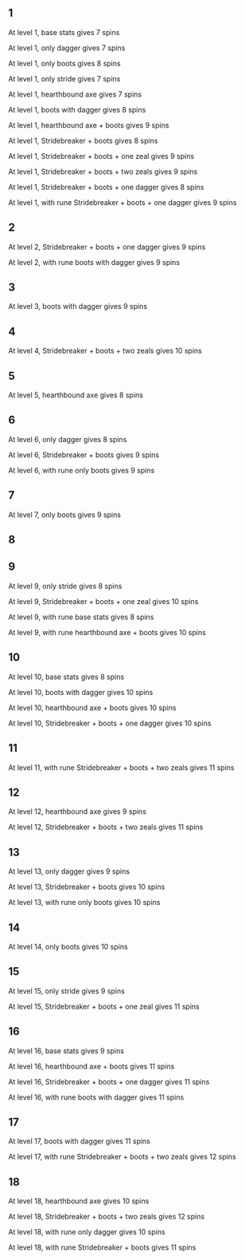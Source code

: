 
## 1

At level 1, base stats gives 7 spins

At level 1, only dagger gives 7 spins

At level 1, only boots gives 8 spins

At level 1, only stride gives 7 spins

At level 1, hearthbound axe gives 7 spins

At level 1, boots with dagger gives 8 spins

At level 1, hearthbound axe + boots gives 9 spins

At level 1, Stridebreaker + boots gives 8 spins

At level 1, Stridebreaker + boots + one zeal gives 9 spins

At level 1, Stridebreaker + boots + two zeals gives 9 spins

At level 1, Stridebreaker + boots + one dagger gives 8 spins

At level 1, with rune Stridebreaker + boots + one dagger gives 9 spins


## 2

At level 2, Stridebreaker + boots + one dagger gives 9 spins

At level 2, with rune boots with dagger gives 9 spins


## 3

At level 3, boots with dagger gives 9 spins


## 4

At level 4, Stridebreaker + boots + two zeals gives 10 spins


## 5

At level 5, hearthbound axe gives 8 spins


## 6

At level 6, only dagger gives 8 spins

At level 6, Stridebreaker + boots gives 9 spins

At level 6, with rune only boots gives 9 spins


## 7

At level 7, only boots gives 9 spins


## 8


## 9

At level 9, only stride gives 8 spins

At level 9, Stridebreaker + boots + one zeal gives 10 spins

At level 9, with rune base stats gives 8 spins

At level 9, with rune hearthbound axe + boots gives 10 spins


## 10

At level 10, base stats gives 8 spins

At level 10, boots with dagger gives 10 spins

At level 10, hearthbound axe + boots gives 10 spins

At level 10, Stridebreaker + boots + one dagger gives 10 spins


## 11

At level 11, with rune Stridebreaker + boots + two zeals gives 11 spins


## 12

At level 12, hearthbound axe gives 9 spins

At level 12, Stridebreaker + boots + two zeals gives 11 spins


## 13

At level 13, only dagger gives 9 spins

At level 13, Stridebreaker + boots gives 10 spins

At level 13, with rune only boots gives 10 spins


## 14

At level 14, only boots gives 10 spins


## 15

At level 15, only stride gives 9 spins

At level 15, Stridebreaker + boots + one zeal gives 11 spins


## 16

At level 16, base stats gives 9 spins

At level 16, hearthbound axe + boots gives 11 spins

At level 16, Stridebreaker + boots + one dagger gives 11 spins

At level 16, with rune boots with dagger gives 11 spins


## 17

At level 17, boots with dagger gives 11 spins

At level 17, with rune Stridebreaker + boots + two zeals gives 12 spins


## 18

At level 18, hearthbound axe gives 10 spins

At level 18, Stridebreaker + boots + two zeals gives 12 spins

At level 18, with rune only dagger gives 10 spins

At level 18, with rune Stridebreaker + boots gives 11 spins

